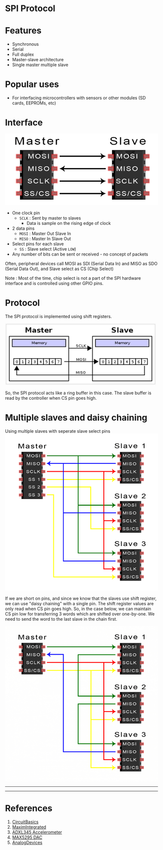# SPI Protocol

# Features

- Synchronous
- Serial
- Full duplex
- Master-slave architecture
- Single master multiple slave

# Popular uses
- For interfacing microcontrollers with sensors or other modules (SD cards, EEPROMs, etc)

# Interface

![](./docs/spi_circuit.png)

- One clock pin
  - ```SCLK```    : Sent by master to slaves
    - Data is sample on the rising edge of clock
- 2 data pins
  - ```MOSI```    : Master Out Slave In
  - ```MISO```    : Master In Slave Out
- Select pins for each slave
  - ```SS```      : Slave select (Active ```LOW```)
- Any number of bits can be sent or received - no concept of packets

Often, peripheral devices call MOSI as SDI (Serial Data In) and MISO as SDO (Serial Data Out), and Slave select as CS (Chip Select)

Note : Most of the time, chip select is not a part of the SPI hardware interface and is controlled using other GPIO pins.

# Protocol

The SPI protocol is implemented using shift registers.

![](./docs/spi_ringbuff.png)

So, the SPI protocol acts like a ring buffer in this case. The slave buffer is read by the controller when CS pin goes high.

# Multiple slaves and daisy chaining

Using multiple slaves with seperate slave select pins
![SPI multiple slaves](./docs/spi_circuit_multiple_slaves.png)

If we are short on pins, and since we know that the slaves use shift register, we can use "daisy chaining" with a single pin. The shift register values are only read when CS pin goes high. So, in the case below, we can maintain CS pin low for transferring 3 words which are shifted over one-by-one. We need to send the word to the last slave in the chain first.

![SPI daisy chaining](./docs/spi_circuit_daisy_chaining.png)

---

---

# References

1) [CircuitBasics](https://www.circuitbasics.com/basics-of-the-spi-communication-protocol/)
2) [MaximIntegrated](https://www.maximintegrated.com/en/design/technical-documents/app-notes/3/3947.html)
3) [ADXL345 Accelerometer](https://www.analog.com/media/en/technical-documentation/data-sheets/ADXL345.pdf)
4) [MAX5295 DAC](https://datasheets.maximintegrated.com/en/ds/MAX5290-MAX5295.pdf)
5) [AnalogDevices](https://www.analog.com/en/analog-dialogue/articles/introduction-to-spi-interface.html)
   